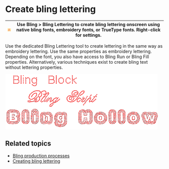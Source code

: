 # Create bling lettering

| ![BlingLettering.png](assets/BlingLettering.png) | Use Bling > Bling Lettering to create bling lettering onscreen using native bling fonts, embroidery fonts, or TrueType fonts. Right-click for settings. |
| ------------------------------------------------ | ------------------------------------------------------------------------------------------------------------------------------------------------------- |

Use the dedicated Bling Lettering tool to create lettering in the same way as embroidery lettering. Use the same properties as embroidery lettering. Depending on the font, you also have access to Bling Run or Bling Fill properties. Alternatively, various techniques exist to create bling text without lettering properties.

![summary_-_special00133.png](assets/summary_-_special00133.png)

## Related topics

- [Bling production processes](../../Applied/bling/Bling_production_processes)
- [Creating bling lettering](../../Applied/bling/Creating_bling_lettering)
